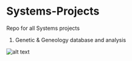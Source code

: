 # Systems-Projects
Repo for all Systems projects

1. Genetic & Geneology database and analysis

![alt text](https://github.com/phuggs/Systems-Projects/blob/master/Database%20Schema.jpeg)


